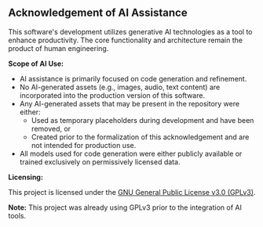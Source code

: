 ## Acknowledgement of AI Assistance

This software's development utilizes generative AI technologies as a tool to enhance productivity. The core functionality and architecture remain the product of human engineering.

**Scope of AI Use:**

*   AI assistance is primarily focused on code generation and refinement.
*   No AI-generated assets (e.g., images, audio, text content) are incorporated into the production version of this software.
*   Any AI-generated assets that may be present in the repository were either:
    *   Used as temporary placeholders during development and have been removed, or
    *   Created prior to the formalization of this acknowledgement and are not intended for production use.
*   All models used for code generation were either publicly available or trained exclusively on permissively licensed data.

**Licensing:**

This project is licensed under the [GNU General Public License v3.0 (GPLv3)](https://www.gnu.org/licenses/gpl-3.0.en.html).

**Note:** This project was already using GPLv3 prior to the integration of AI tools.
